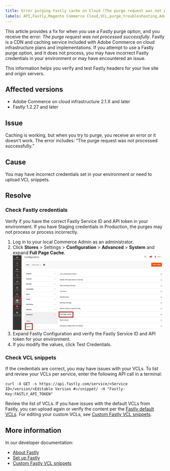 ```yaml
---
title: Error purging Fastly cache on Cloud (The purge request was not processed successfully)
labels: API,Fastly,Magento Commerce Cloud,VCL,purge,troubleshooting,Adobe Commerce,cloud infrastructure
---
```


This article provides a fix for when you use a Fastly purge option, and you receive the error: *The purge request was not processed successfully*. Fastly is a CDN and caching service included with Adobe Commerce on cloud infrastructure plans and implementations. If you attempt to use a Fastly purge option, and it does not process, you may have incorrect Fastly credentials in your environment or may have encountered an issue.

This information helps you verify and test Fastly headers for your live site and origin servers.

## Affected versions

* Adobe Commerce on cloud infrastructure 2.1.X and later
* Fastly 1.2.27 and later

## Issue

Caching is working, but when you try to purge, you receive an error or it doesn't work. The error includes: “The purge request was not processed successfully.”

## Cause

You may have incorrect credentials set in your environment or need to upload VCL snippets.

## Resolve

### Check Fastly credentials

Verify if you have the correct Fastly Service ID and API token in your environment. If you have Staging credentials in Production, the purges may not process or process incorrectly.

1. Log in to your local Commerce Admin as an administrator.
1. Click **Stores** > Settings > **Configuration** > **Advanced** > **System** and expand **Full Page Cache**.    ![magento_full_page_cache_2.4.1.png](assets/magento_full_page_cache_2.4.1.png)    
1. Expand Fastly Configuration and verify the Fastly Service ID and API token for your environment.
1. If you modify the values, click Test Credentials.

### Check VCL snippets

If the credentials are correct, you may have issues with your VCLs. To list and review your VCLs per service, enter the following API call in a terminal:

```clike
curl -X GET -s https://api.fastly.com/service/<Service ID>/version/<Editable Version #>/snippet/ -H "Fastly-Key:FASTLY_API_TOKEN"
```

Review the list of VCLs. If you have issues with the default VCLs from Fastly, you can upload again or verify the content per the [Fastly default VCLs](https://github.com/fastly/fastly-magento2/tree/master/etc/vcl_snippets). For editing your custom VCLs, see [Custom Fastly VCL snippets](http://devdocs.magento.com/guides/v2.2/cloud/configure/cloud-vcl-custom-snippets.html).

## More information

In our developer documentation:

* [About Fastly](https://devdocs.magento.com/cloud/cdn/cloud-fastly.html)
* [Set up Fastly](http://devdocs.magento.com/guides/v2.2/cloud/access-acct/fastly.html)
* [Custom Fastly VCL snippets](http://devdocs.magento.com/guides/v2.2/cloud/configure/cloud-vcl-custom-snippets.html)
